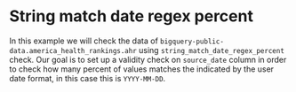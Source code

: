 # String match date regex percent

In this example we will check the data of `bigquery-public-data.america_health_rankings.ahr` using `string_match_date_regex_percent` check.
Our goal is to set up a validity check on `source_date` column in order to check how many percent of values 
matches the indicated by the user date format, in this case this is `YYYY-MM-DD`.

